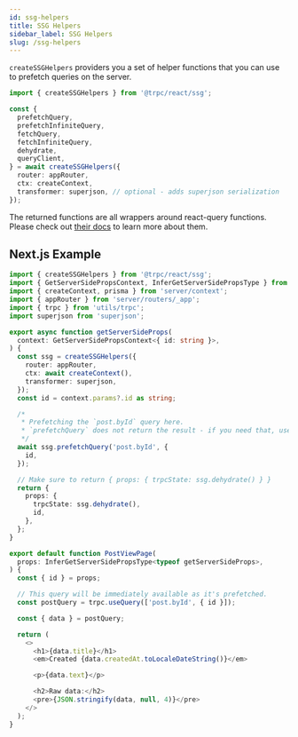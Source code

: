 ```yaml
---
id: ssg-helpers
title: SSG Helpers
sidebar_label: SSG Helpers
slug: /ssg-helpers
---
```


`createSSGHelpers` providers you a set of helper functions that you can use to prefetch queries on the server.

```ts
import { createSSGHelpers } from '@trpc/react/ssg';

const {
  prefetchQuery,
  prefetchInfiniteQuery,
  fetchQuery,
  fetchInfiniteQuery,
  dehydrate,
  queryClient,
} = await createSSGHelpers({
  router: appRouter,
  ctx: createContext,
  transformer: superjson, // optional - adds superjson serialization
});
```

The returned functions are all wrappers around react-query functions. Please check out [their docs](https://react-query.tanstack.com/overview) to learn more about them.

## Next.js Example

```ts title='pages/posts/[id].tsx'
import { createSSGHelpers } from '@trpc/react/ssg';
import { GetServerSidePropsContext, InferGetServerSidePropsType } from 'next';
import { createContext, prisma } from 'server/context';
import { appRouter } from 'server/routers/_app';
import { trpc } from 'utils/trpc';
import superjson from 'superjson';

export async function getServerSideProps(
  context: GetServerSidePropsContext<{ id: string }>,
) {
  const ssg = createSSGHelpers({
    router: appRouter,
    ctx: await createContext(),
    transformer: superjson,
  });
  const id = context.params?.id as string;

  /*
   * Prefetching the `post.byId` query here.
   * `prefetchQuery` does not return the result - if you need that, use `fetchQuery` instead.
   */
  await ssg.prefetchQuery('post.byId', {
    id,
  });

  // Make sure to return { props: { trpcState: ssg.dehydrate() } }
  return {
    props: {
      trpcState: ssg.dehydrate(),
      id,
    },
  };
}

export default function PostViewPage(
  props: InferGetServerSidePropsType<typeof getServerSideProps>,
) {
  const { id } = props;

  // This query will be immediately available as it's prefetched.
  const postQuery = trpc.useQuery(['post.byId', { id }]);

  const { data } = postQuery;

  return (
    <>
      <h1>{data.title}</h1>
      <em>Created {data.createdAt.toLocaleDateString()}</em>

      <p>{data.text}</p>

      <h2>Raw data:</h2>
      <pre>{JSON.stringify(data, null, 4)}</pre>
    </>
  );
}
```
